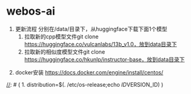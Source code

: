 # webos-ai

[//]: # (0. 服务器CUDA版本需要为11.7)

1. 更新流程
分别在/data/目录下，从huggingface下载下面1个模型
   1. 拉取新的cpp模型文件git clone https://huggingface.co/vulcanlabs/13b_v1.0，放到data目录下
   2. 拉取新的相似度模型文件git clone https://huggingface.co/hkunlp/instructor-base，放到data目录下
   
[//]: # (   1. 删除/data/llama-7b-hf模型参数文件。更新为拉取新的模型文件git clone https://huggingface.co/yahma/llama-7b-hf)

[//]: # (   2. 删除/data/alpaca-lora-7b模型参数文件。更新为本仓库下alpaca-lora-7b目录)

[//]: # (   3. all-mpnet-base-v2保持不变)
[//]: # (   2. git clone https://huggingface.co/chainyo/alpaca-lora-7b)

[//]: # ()
[//]: # (   3.  git clone https://huggingface.co/sentence-transformers/all-mpnet-base-v2)


2. docker安装 
https://docs.docker.com/engine/install/centos/

[//]: # ()
[//]: # (3. docker GPU支持)

[//]: # ()
[//]: # (   参考官方文档 https://docs.nvidia.com/datacenter/cloud-native/container-toolkit/install-guide.html#installation-guide)

[//]: # ()
[//]: # (   1. distribution=$&#40;. /etc/os-release;echo $ID$VERSION_ID&#41; \)

[//]: # (   && curl -s -L https://nvidia.github.io/libnvidia-container/$distribution/libnvidia-container.repo | sudo tee /etc/yum.repos.d/nvidia-container-toolkit.repo)

[//]: # ()
[//]: # (   2. sudo yum clean expire-cache)

[//]: # ()
[//]: # (   3. sudo yum install -y nvidia-container-toolkit)

[//]: # ()
[//]: # (   4. sudo nvidia-ctk runtime configure --runtime=docker)

[//]: # ()
[//]: # (   5. sudo systemctl start docker)
